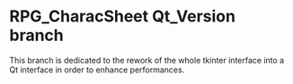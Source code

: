# RPG_CharacSheet Qt_Version branch

This branch is dedicated to the rework of the whole tkinter interface into a Qt interface in order to enhance performances.
